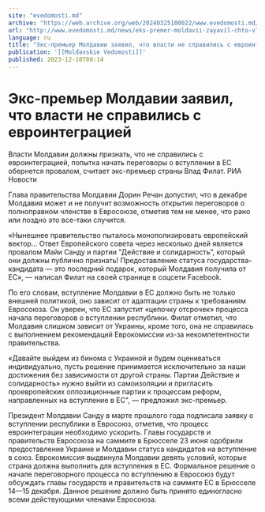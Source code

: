 ```yaml
---
site: "evedomosti.md"
archive: "https://web.archive.org/web/20240325100022/www.evedomosti.md/news/eks-premer-moldavii-zayavil-chto-vlasti-ne-spravilis-s-evroi"
url: "http://www.evedomosti.md/news/eks-premer-moldavii-zayavil-chto-vlasti-ne-spravilis-s-evroi"
language: ru
title: "Экс-премьер Молдавии заявил, что власти не справились с евроинтеграцией"
publication: '[[Moldavskie Vedomosti]]'
published: 2023-12-10T08:14
---
```


# Экс-премьер Молдавии заявил, что власти не справились с евроинтеграцией

Власти Молдавии должны признать, что не справились с евроинтеграцией, попытка начать переговоры о вступлении в ЕС обернется провалом, считает экс-премьер страны Влад Филат. РИА Новости

Глава правительства Молдавии Дорин Речан допустил, что в декабре Молдавия может и не получит возможность открытия переговоров о полноправном членстве в Евросоюзе, отметив тем не менее, что рано или поздно это все-таки случится.

«Нынешнее правительство пыталось монополизировать европейский вектор… Ответ Европейского совета через несколько дней является провалом Майи Санду и партии "Действие и солидарность”, который они должны публично признать! Предоставление статуса государства-кандидата — это последний подарок, который Молдавия получила от ЕС», — написал Филат на своей странице в соцсети Facebook.

По его словам, вступление Молдавии в ЕС должно быть не только внешней политикой, оно зависит от адаптации страны к требованиям Евросоюза. Он уверен, что ЕС запустит «цепочку отсрочек» процесса начала переговоров о вступлении республики. Филат отметил, что Молдавия слишком зависит от Украины, кроме того, она не справилась с выполнением рекомендаций Еврокомиссии из-за некомпетентности правительства.

«Давайте выйдем из бинома с Украиной и будем оцениваться индивидуально, пусть решение принимается исключительно за наши достижения без зависимости от другой страны. Партии Действие и солидарность» нужно выйти из самоизоляции и пригласить проевропейских оппозиционные партии к процессам реформ, направленных на вступление в ЕС", — предложил экс-премьер.

Президент Молдавии Санду в марте прошлого года подписала заявку о вступлении республики в Евросоюз, отметив, что процесс евроинтеграции необходимо ускорить. Главы государств и правительств Евросоюза на саммите в Брюсселе 23 июня одобрили предоставление Украине и Молдавии статуса кандидатов на вступление в союз. Еврокомиссия выдвинула Молдавии девять условий, которые страна должна выполнить для вступления в ЕС. Формальное решение о начале переговорного процесса по вступлению в Евросоюз будут обсуждать главы государств и правительств на саммите ЕС в Брюсселе 14—15 декабря. Данное решение должно быть принято единогласно всеми действующими членами Евросоюза.